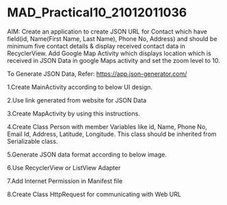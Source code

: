 # MAD_Practical10_21012011036
AIM: Create an application to create JSON URL for Contact which have field(id, Name(First Name, Last Name), Phone No, Address) and should be minimum five contact details & display received contact data in RecyclerView. Add Google Map Activity which displays location which is received in JSON Data in google Maps activity and set the zoom level to 10.

To Generate JSON Data, Refer: https://app.json-generator.com/

1.Create MainActivity according to below UI design.

2.Use link generated from website for JSON Data

3.Create MapActivity by using this instructions.

4.Create Class Person with member Variables like id, Name, Phone No, Email Id, Address, Latitude, Longitude. This class should be inherited from Serializable class.

5.Generate JSON data format according to below image.

6.Use RecyclerView or ListView Adapter

7.Add Internet Permission in  Manifest file

8.Create Class HttpRequest for communicating with Web URL
